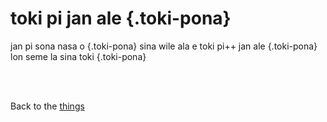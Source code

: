# toki pi jan ale {.toki-pona}

jan pi sona nasa o {.toki-pona}
sina wile ala e toki pi++ jan ale {.toki-pona}
lon seme la sina toki {.toki-pona}

<br><br>

Back to the [things](../things.md)
